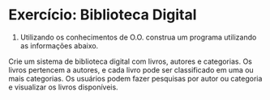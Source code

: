 # Exercício: Biblioteca Digital

1. Utilizando os conhecimentos de O.O. construa um programa utilizando as informações abaixo.

Crie um sistema de biblioteca digital com livros, autores e categorias. Os livros pertencem a autores, e cada livro pode ser classificado em uma ou mais categorias. Os usuários podem fazer pesquisas por autor ou categoria e visualizar os livros disponíveis.